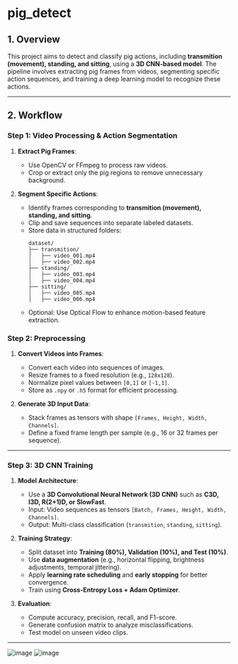 # pig_detect

## **1. Overview**
This project aims to detect and classify pig actions, including **transmition (movement), standing, and sitting**, using a **3D CNN-based model**. The pipeline involves extracting pig frames from videos, segmenting specific action sequences, and training a deep learning model to recognize these actions.

---

## **2. Workflow**
### **Step 1: Video Processing & Action Segmentation**
1. **Extract Pig Frames**:
   - Use OpenCV or FFmpeg to process raw videos.
   - Crop or extract only the pig regions to remove unnecessary background.
   
2. **Segment Specific Actions**:
   - Identify frames corresponding to **transmition (movement), standing, and sitting**.
   - Clip and save sequences into separate labeled datasets.
   - Store data in structured folders:  
     ```
     dataset/
     ├── transmition/
     │   ├── video_001.mp4
     │   ├── video_002.mp4
     ├── standing/
     │   ├── video_003.mp4
     │   ├── video_004.mp4
     ├── sitting/
     │   ├── video_005.mp4
     │   ├── video_006.mp4
     ```
   - Optional: Use Optical Flow to enhance motion-based feature extraction.

### **Step 2: Preprocessing**
1. **Convert Videos into Frames**:
   - Convert each video into sequences of images.
   - Resize frames to a fixed resolution (e.g., `128x128`).
   - Normalize pixel values between `[0,1]` or `[-1,1]`.
   - Store as `.npy` or `.h5` format for efficient processing.

2. **Generate 3D Input Data**:
   - Stack frames as tensors with shape `[Frames, Height, Width, Channels]`.
   - Define a fixed frame length per sample (e.g., 16 or 32 frames per sequence).
   
---

### **Step 3: 3D CNN Training**
1. **Model Architecture**:
   - Use a **3D Convolutional Neural Network (3D CNN)** such as **C3D, I3D, R(2+1)D, or SlowFast**.
   - Input: Video sequences as tensors `[Batch, Frames, Height, Width, Channels]`.
   - Output: Multi-class classification (`transmition`, `standing`, `sitting`).

2. **Training Strategy**:
   - Split dataset into **Training (80%), Validation (10%), and Test (10%)**.
   - Use **data augmentation** (e.g., horizontal flipping, brightness adjustments, temporal jittering).
   - Apply **learning rate scheduling** and **early stopping** for better convergence.
   - Train using **Cross-Entropy Loss + Adam Optimizer**.

3. **Evaluation**:
   - Compute accuracy, precision, recall, and F1-score.
   - Generate confusion matrix to analyze misclassifications.
   - Test model on unseen video clips.

---
![image](https://github.com/user-attachments/assets/d5d75a53-b859-4fc5-a46a-ad812c7d85b4)
![image](https://github.com/user-attachments/assets/af77a5c8-d5f5-4c5a-99bb-7553ef0fd705)
